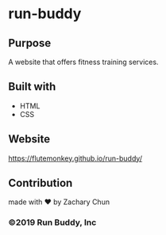 # run-buddy

## Purpose
A website that offers fitness training services.

## Built with
* HTML
* CSS

## Website
https://flutemonkey.github.io/run-buddy/

## Contribution
made with ❤️ by Zachary Chun


### ©️2019 Run Buddy, Inc
